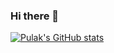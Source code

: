 ### Hi there 👋

<!--
**PulakIIIT/PulakIIIT** is a ✨ _special_ ✨ repository because its `README.md` (this file) appears on your GitHub profile.

Here are some ideas to get you started:

- 🔭 I’m currently working on ...
- 🌱 I’m currently learning ...
- 👯 I’m looking to collaborate on ...
- 🤔 I’m looking for help with ...
- 💬 Ask me about ...
- 📫 How to reach me: ...
- 😄 Pronouns: ...
- ⚡ Fun fact: ...

-->
[![Pulak's GitHub stats](https://github-readme-stats.vercel.app/api?username=PulakIIIT)](https://github.com/anuraghazra/github-readme-stats)


